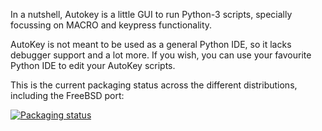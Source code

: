 In a nutshell, Autokey is a little GUI to run Python-3 scripts, specially focussing on MACRO and keypress functionality. 

AutoKey is not meant to be used as a general Python IDE, so it lacks debugger support and a lot more.
If you wish, you can use your favourite Python IDE to edit your AutoKey scripts.

This is the current packaging status across the different distributions, including the FreeBSD port:

[![Packaging status](https://repology.org/badge/vertical-allrepos/autokey.svg)](https://repology.org/metapackage/autokey/versions)
